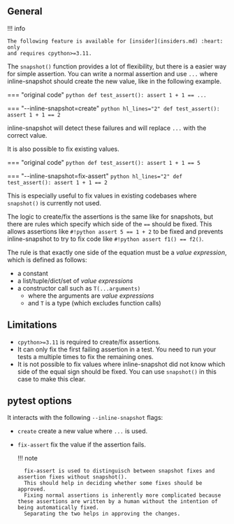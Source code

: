 ## General


!!! info

    The following feature is available for [insider](insiders.md) :heart: only
    and requires cpython>=3.11.


The `snapshot()` function provides a lot of flexibility, but there is a easier way for simple assertion.
You can write a normal assertion and use `...` where inline-snapshot should create the new value, like in the following example.

=== "original code"
    <!-- inline-snapshot: first_block requires_assert outcome-failed=1 outcome-errors=1 -->
    ``` python
    def test_assert():
        assert 1 + 1 == ...
    ```

=== "--inline-snapshot=create"
    <!-- inline-snapshot: create requires_assert outcome-failed=1 outcome-errors=1 -->
    ``` python hl_lines="2"
    def test_assert():
        assert 1 + 1 == 2
    ```

inline-snapshot will detect these failures and will replace `...` with the correct value.

It is also possible to fix existing values.

=== "original code"
    <!-- inline-snapshot: first_block requires_assert outcome-failed=1 outcome-errors=1 -->
    ``` python
    def test_assert():
        assert 1 + 1 == 5
    ```

=== "--inline-snapshot=fix-assert"
    <!-- inline-snapshot: requires_assert outcome-passed=1 -->
    ``` python hl_lines="2"
    def test_assert():
        assert 1 + 1 == 2
    ```

This is especially useful to fix values in existing codebases where `snapshot()` is currently not used.

The logic to create/fix the assertions is the same like for snapshots, but there are rules which specify which side of the `==` should be fixed.
This allows assertions like `#!python assert 5 == 1 + 2` to be fixed and prevents inline-snapshot to try to fix code like `#!python assert f1() == f2()`.

The rule is that exactly one side of the equation must be a *value expression*, which is defined as follows:

* a constant
* a list/tuple/dict/set of *value expressions*
* a constructor call such as `T(...arguments)`
    * where the arguments are *value expressions*
    * and `T` is a type (which excludes function calls)



## Limitations

* `cpython>=3.11` is required to create/fix assertions.
* It can only fix the first failing assertion in a test.
  You need to run your tests a multiple times to fix the remaining ones.
* It is not possible to fix values where inline-snapshot did not know which side of the equal sign should be fixed.
  You can use `snapshot()` in this case to make this clear.



## pytest options

It interacts with the following `--inline-snapshot` flags:

- `create` create a new value where `...` is used.
- `fix-assert` fix the value if the assertion fails.

    !!! note

        fix-assert is used to distinguisch between snapshot fixes and assertion fixes without snapshot().
        This should help in deciding whether some fixes should be approved.
        Fixing normal assertions is inherently more complicated because these assertions are written by a human without the intention of being automatically fixed.
        Separating the two helps in approving the changes.

